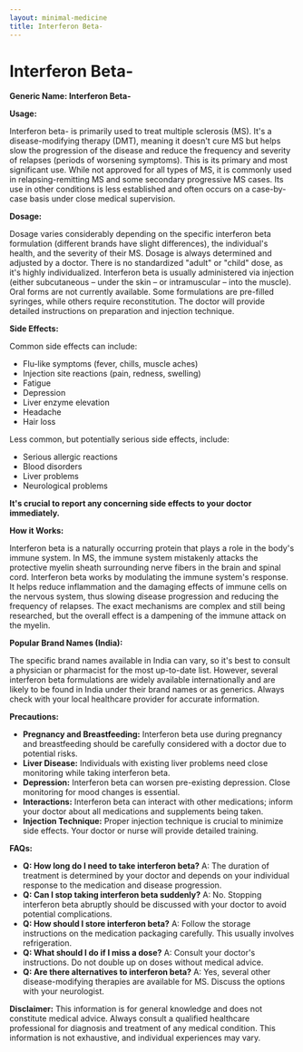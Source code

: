 ```yaml
---
layout: minimal-medicine
title: Interferon Beta-
---
```


# Interferon Beta-

**Generic Name: Interferon Beta-**

**Usage:**

Interferon beta- is primarily used to treat multiple sclerosis (MS).  It's a disease-modifying therapy (DMT), meaning it doesn't cure MS but helps slow the progression of the disease and reduce the frequency and severity of relapses (periods of worsening symptoms).  This is its primary and most significant use.  While not approved for all types of MS, it is commonly used in relapsing-remitting MS and some secondary progressive MS cases.  Its use in other conditions is less established and often occurs on a case-by-case basis under close medical supervision.


**Dosage:**

Dosage varies considerably depending on the specific interferon beta formulation (different brands have slight differences), the individual's health, and the severity of their MS.  Dosage is always determined and adjusted by a doctor.  There is no standardized "adult" or "child" dose, as it's highly individualized.  Interferon beta is usually administered via injection (either subcutaneous – under the skin – or intramuscular – into the muscle).  Oral forms are not currently available.  Some formulations are pre-filled syringes, while others require reconstitution. The doctor will provide detailed instructions on preparation and injection technique.


**Side Effects:**

Common side effects can include:

* Flu-like symptoms (fever, chills, muscle aches)
* Injection site reactions (pain, redness, swelling)
* Fatigue
* Depression
* Liver enzyme elevation
* Headache
* Hair loss

Less common, but potentially serious side effects, include:

* Serious allergic reactions
* Blood disorders
* Liver problems
* Neurological problems


**It's crucial to report any concerning side effects to your doctor immediately.**


**How it Works:**

Interferon beta is a naturally occurring protein that plays a role in the body's immune system.  In MS, the immune system mistakenly attacks the protective myelin sheath surrounding nerve fibers in the brain and spinal cord. Interferon beta works by modulating the immune system's response. It helps reduce inflammation and the damaging effects of immune cells on the nervous system, thus slowing disease progression and reducing the frequency of relapses.  The exact mechanisms are complex and still being researched, but the overall effect is a dampening of the immune attack on the myelin.


**Popular Brand Names (India):**

The specific brand names available in India can vary, so it's best to consult a physician or pharmacist for the most up-to-date list.  However, several interferon beta formulations are widely available internationally and are likely to be found in India under their brand names or as generics.  Always check with your local healthcare provider for accurate information.


**Precautions:**

* **Pregnancy and Breastfeeding:**  Interferon beta use during pregnancy and breastfeeding should be carefully considered with a doctor due to potential risks.
* **Liver Disease:** Individuals with existing liver problems need close monitoring while taking interferon beta.
* **Depression:** Interferon beta can worsen pre-existing depression.  Close monitoring for mood changes is essential.
* **Interactions:**  Interferon beta can interact with other medications; inform your doctor about all medications and supplements being taken.
* **Injection Technique:**  Proper injection technique is crucial to minimize side effects.  Your doctor or nurse will provide detailed training.


**FAQs:**

* **Q: How long do I need to take interferon beta?**  A: The duration of treatment is determined by your doctor and depends on your individual response to the medication and disease progression.
* **Q: Can I stop taking interferon beta suddenly?** A: No.  Stopping interferon beta abruptly should be discussed with your doctor to avoid potential complications.
* **Q: How should I store interferon beta?** A: Follow the storage instructions on the medication packaging carefully.  This usually involves refrigeration.
* **Q: What should I do if I miss a dose?** A: Consult your doctor's instructions.  Do not double up on doses without medical advice.
* **Q: Are there alternatives to interferon beta?** A: Yes, several other disease-modifying therapies are available for MS.  Discuss the options with your neurologist.


**Disclaimer:** This information is for general knowledge and does not constitute medical advice.  Always consult a qualified healthcare professional for diagnosis and treatment of any medical condition.  This information is not exhaustive, and individual experiences may vary.
